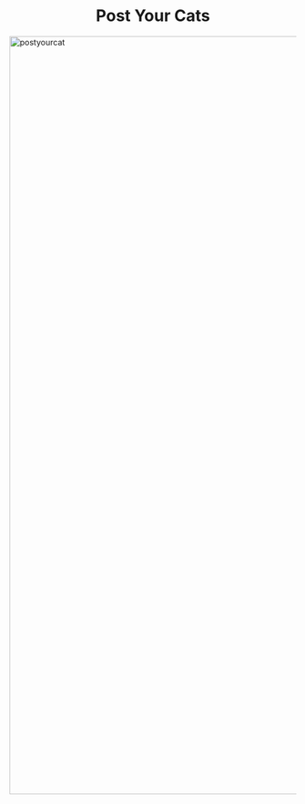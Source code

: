 <h1 align="center"> Post Your Cats</h1>

<img width="1332" alt="postyourcat" src="https://user-images.githubusercontent.com/102041426/171781423-351b57dd-f2fb-4b88-8d78-3295b4715855.png">
